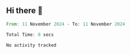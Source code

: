 ## Hi there 👋

<!--
**janssensjelle/janssensjelle** is a ✨ _special_ ✨ repository because its `README.md` (this file) appears on your GitHub profile.

Here are some ideas to get you started:

- 🔭 I’m currently working on ...
- 🌱 I’m currently learning ...
- 👯 I’m looking to collaborate on ...
- 🤔 I’m looking for help with ...
- 💬 Ask me about ...
- 📫 How to reach me: ...
- 😄 Pronouns: ...
- ⚡ Fun fact: ...
-->



<!--START_SECTION:waka-->

```rust
From: 11 November 2024 - To: 11 November 2024

Total Time: 0 secs

No activity tracked
```

<!--END_SECTION:waka-->
